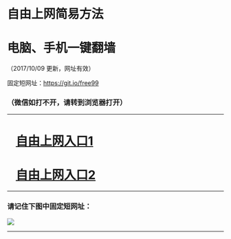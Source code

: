 ﻿# 自由上网简易方法

# 电脑、手机一键翻墙

（2017/10/09 更新，网址有效）

固定短网址：https://git.io/free99

### （微信如打不开，请转到浏览器打开）


***





# &nbsp;&nbsp; <a href="http://ft84897802.fwq-tz-1001.info/fwqtz01.html?t=100900131010 " target="_blank">自由上网入口1</a>
# &nbsp;&nbsp; <a href="http://ft2176928668.fwq-tz-1002.info/fwqtz02.html?t=100900111461 " target="_blank">自由上网入口2</a>
***

### 请记住下图中固定短网址：

<img src="https://s3-us-west-2.amazonaws.com/fwq-1001/yjfq-20170905okok.png" /> 


***

